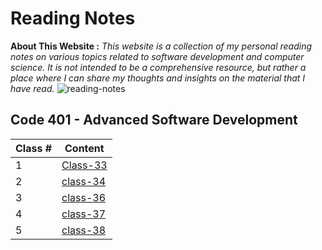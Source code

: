 # Reading Notes

**About This Website :**
*This website is a collection of my personal reading notes on various topics related to software development and computer science. It is not intended to be a comprehensive resource, but rather a place where I can share my thoughts and insights on the material that I have read.*
![reading-notes](https://m.media-amazon.com/images/I/61936RmysdL.png)

## **Code 401 - Advanced Software Development**

| Class # | Content |
| ------- | ----- |
| 1 |  [Class-33](./class-33.md) |
| 2 | [class-34](./class-34.md)  |
| 3 | [class-36](./class-36.md)  |
| 4 | [class-37](./class-37.md)  |
| 5 | [class-38](./class-38.md)  |
